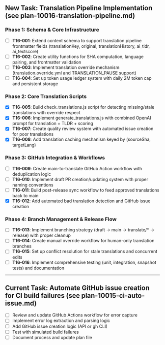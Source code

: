 ## New Task: Translation Pipeline Implementation (see plan-10016-translation-pipeline.md)

### Phase 1: Schema & Core Infrastructure
- [ ] **T16-001**: Extend content schema to support translation pipeline frontmatter fields (translationKey, original, translationHistory, ai_tldr, ai_textscore)
- [ ] **T16-002**: Create utility functions for SHA computation, language pairing, and frontmatter validation
- [ ] **T16-003**: Implement translation override mechanism (translation.override.yml and TRANSLATION_PAUSE support)
- [ ] **T16-004**: Set up token usage ledger system with daily 2M token cap and persistent storage

### Phase 2: Core Translation Scripts  
- [x] **T16-005**: Build check_translations.js script for detecting missing/stale translations with override respect
- [x] **T16-006**: Implement generate_translations.js with combined OpenAI prompt for translation + TLDR + scoring
- [x] **T16-007**: Create quality review system with automated issue creation for poor translations
- [x] **T16-008**: Add translation caching mechanism keyed by (sourceSha, targetLang)

### Phase 3: GitHub Integration & Workflows
- [ ] **T16-009**: Create main-to-translate GitHub Action workflow with deduplication logic
- [ ] **T16-010**: Implement draft PR creation/updating system with proper naming conventions
- [ ] **T16-011**: Build post-release sync workflow to feed approved translations back to main
- [x] **T16-012**: Add automated bad translation detection and GitHub issue creation

### Phase 4: Branch Management & Release Flow
- [ ] **T16-013**: Implement branching strategy (draft → main → translate/* → release) with proper cleanup
- [ ] **T16-014**: Create manual override workflow for human-only translation branches
- [ ] **T16-015**: Set up conflict resolution for stale translations and concurrent edits
- [ ] **T16-016**: Implement comprehensive testing (unit, integration, snapshot tests) and documentation

---

## Current Task: Automate GitHub issue creation for CI build failures (see plan-10015-ci-auto-issue.md)
- [ ] Review and update GitHub Actions workflow for error capture
- [ ] Implement error log extraction and parsing logic
- [ ] Add GitHub issue creation logic (API or gh CLI)
- [ ] Test with simulated build failures
- [ ] Document process and update plan file
